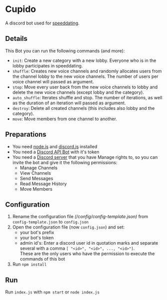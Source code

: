 # Cupido
A discord bot used for [speeddating](https://en.wikipedia.org/wiki/Speed_dating).

## Details
This Bot you can run the following commands (and more):
* ```init```: Create a new category with a new lobby. Everyone who is in the lobby participates in speeddating.
* ```shuffle```: Creates new voice channels and randomly allocates users from the channel lobby to the new voice channels. The number of users per voice channel will passed as argument.
* ```stop```: Move every user back from the new voice channels to lobby and delete the new voice channels (except lobby and the category).
* ```auto_shuffle```: Iterates shuffle and stop. The number of iterations, as well as the duration of an iteration will passed as argument.
* ```destroy```: Delete all created channels (this includes also lobby and the category).
* ```move```: Move members from one channel to another.

## Preparations
* You need [node.js](https://nodejs.org/en/) and [discord.js](https://discord.js.org/#/) installed
* You need a [Discord API Bot](https://discord.com/developers/applications) with it's token
* You need a [Discord server](https://support.discord.com/hc/en-us/articles/204849977-How-do-I-create-a-server) that you have 
  Manage rights to, so you can invite the bot and give it the following permissions:
  * Manage Channels
  * View Channels
  * Send Messages
  * Read Message History
  * Move Members

## Configuration
1. Rename the configuration file *(/config/config-template.json)* from ```config-template.json``` to ```config.json```
2. Open the configuration file (now ```config.json```) and set:
   * your bot's prefix
   * your bot's token
   * admin id's: Enter a discord user id in quotation marks and separate several with a comma ```[ "<id>", "<id>", ..., "<id>"]```.\
     These are the only users who have the permission to execute the commands of this bot
3. Run ```npm install```

## Run
Run ```index.js``` with ```npm start``` or ```node index.js```

